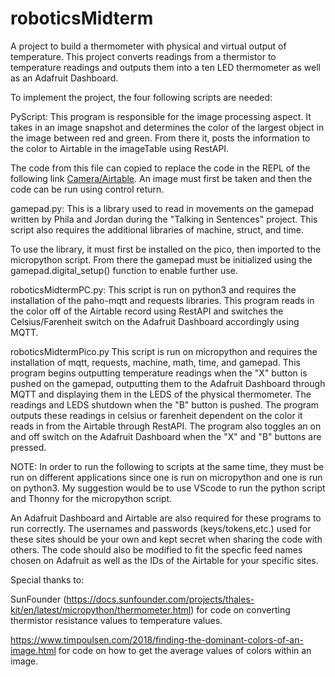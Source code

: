 # roboticsMidterm
A project to build a thermometer with physical and virtual output of temperature. This project converts readings from a thermistor to temperature readings and outputs them into a ten LED thermometer as well as an Adafruit Dashboard.  

To implement the project, the four following scripts are needed:

PyScript:
  This program is responsible for the image processing aspect. It takes in an image snapshot and determines the color of the largest object in the image between red and green. 
  From there it, posts the information to the color to Airtable in the imageTable using RestAPI.
  
  The code from this file can copied to replace the code in the REPL of the following link [Camera/Airtable](https://chrisrogers.pyscriptapps.com/me35-midterm/latest/). An image must first be 
  taken and then the code can be run using control return. 

gamepad.py:
  This is a library used to read in movements on the gamepad written by Phila and Jordan during the "Talking in Sentences" project. This script also requires the additional 
  libraries of machine, struct, and time.
  
  To use the library, it must first be installed on the pico, then imported to the micropython script. From there the gamepad must be initialized using the gamepad.digital_setup() 
  function to enable further use.

roboticsMidtermPC.py:
  This script is run on python3 and requires the installation of the paho-mqtt and requests libraries. This program reads in the color off of the Airtable record using RestAPI and 
  switches the Celsius/Farenheit switch on the Adafruit Dashboard accordingly using MQTT.

roboticsMidtermPico.py
  This script is run on micropython and requires the installation of mqtt, requests, machine, math, time, and gamepad. This program begins outputting temperature readings when 
  the "X" button is pushed on the gamepad, outputting them to the Adafruit Dashboard through MQTT and displaying them in the LEDS of the physical thermometer. The readings and 
  LEDS shutdown when the "B" button is pushed. The program outputs these readings in celsius or farenheit dependent on the color it reads in from the Airtable through RestAPI. The
  program also toggles an on and off switch on the Adafruit Dashboard when the "X" and "B" buttons are pressed. 

NOTE: In order to run the following to scripts at the same time, they must be run on different applications since one is run on micropython and one is run on python3. My 
suggestion would be to use VScode to run the python script and Thonny for the micropython script.

An Adafruit Dashboard and Airtable are also required for these programs to run correctly. The usernames and passwords (keys/tokens,etc.) used for these sites should be your own 
and kept secret when sharing the code with others. The code should also be modified to fit the specfic feed names chosen on Adafruit as well as the IDs of the Airtable for your 
specific sites. 

Special thanks to:

  SunFounder (https://docs.sunfounder.com/projects/thales-kit/en/latest/micropython/thermometer.html) for code on converting thermistor resistance values to temperature values.
  
  https://www.timpoulsen.com/2018/finding-the-dominant-colors-of-an-image.html for code on how to get the average values of colors within an image.
  
